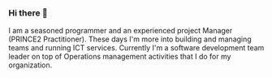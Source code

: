 ### Hi there 👋

<!--
**YosephM/YosephM** is a ✨ _special_ ✨ repository because its `README.md` (this file) appears on your GitHub profile.

Here are some ideas to get you started:

- 🔭 I’m currently working on ...
- 🌱 I’m currently learning ...
- 👯 I’m looking to collaborate on ...
- 🤔 I’m looking for help with ...
- 💬 Ask me about ...
- 📫 How to reach me: ...
- 😄 Pronouns: ...
- ⚡ Fun fact: ...
-->
<p>I am a seasoned programmer and an experienced project Manager (PRINCE2 Practitioner). These days I'm more into building and managing teams and running ICT services. Currently I'm a software development team leader on top of Operations management activities that I do for my organization.</p>
